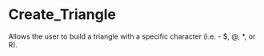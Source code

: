# Create_Triangle
Allows the user to build a triangle with a specific character (i.e. - $, @, *, or R). 
